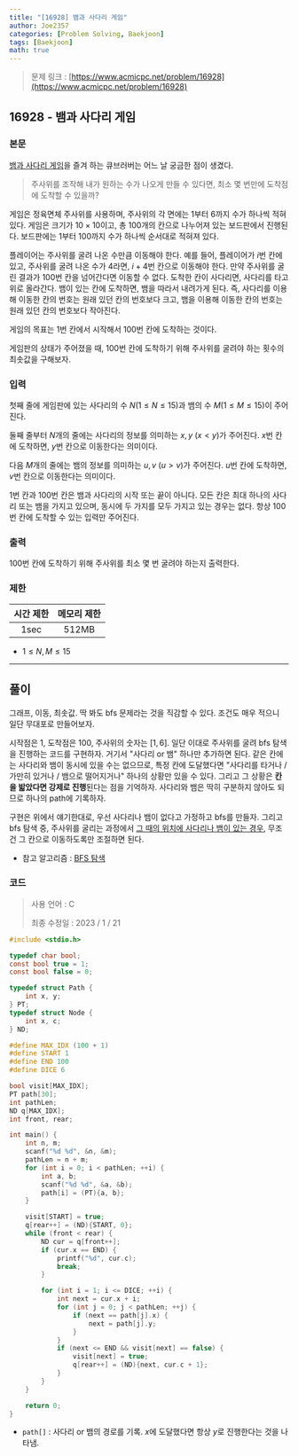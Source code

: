 ```yaml
---
title: "[16928] 뱀과 사다리 게임"
author: Joe2357
categories: [Problem Solving, Baekjoon]
tags: [Baekjoon]
math: true
---
```


> 문제 링크 : [https://www.acmicpc.net/problem/16928](https://www.acmicpc.net/problem/16928)
>



## 16928 - 뱀과 사다리 게임

### 본문

[뱀과 사다리 게임](https://en.wikipedia.org/wiki/Snakes_and_Ladders)을 즐겨 하는 큐브러버는 어느 날 궁금한 점이 생겼다.

> 주사위를 조작해 내가 원하는 수가 나오게 만들 수 있다면, 최소 몇 번만에 도착점에 도착할 수 있을까?

게임은 정육면체 주사위를 사용하며, 주사위의 각 면에는 $1$부터 $6$까지 수가 하나씩 적혀있다. 게임은 크기가 $10\times{10}$이고, 총 100개의 칸으로 나누어져 있는 보드판에서 진행된다. 보드판에는 $1$부터 $100$까지 수가 하나씩 순서대로 적혀져 있다.

플레이어는 주사위를 굴려 나온 수만큼 이동해야 한다. 예를 들어, 플레이어가 $i$번 칸에 있고, 주사위를 굴려 나온 수가 $4$라면, $i+4$번 칸으로 이동해야 한다. 만약 주사위를 굴린 결과가 $100$번 칸을 넘어간다면 이동할 수 없다. 도착한 칸이 사다리면, 사다리를 타고 위로 올라간다. 뱀이 있는 칸에 도착하면, 뱀을 따라서 내려가게 된다. 즉, 사다리를 이용해 이동한 칸의 번호는 원래 있던 칸의 번호보다 크고, 뱀을 이용해 이동한 칸의 번호는 원래 있던 칸의 번호보다 작아진다.

게임의 목표는 $1$번 칸에서 시작해서 $100$번 칸에 도착하는 것이다.

게임판의 상태가 주어졌을 때, $100$번 칸에 도착하기 위해 주사위를 굴려야 하는 횟수의 최솟값을 구해보자.




### 입력

첫째 줄에 게임판에 있는 사다리의 수 $N$($1 \leq N \leq 15$)과 뱀의 수 $M$($1 \leq M \leq 15$)이 주어진다.

둘째 줄부터 $N$개의 줄에는 사다리의 정보를 의미하는 $x, y$ ($x < y$)가 주어진다. $x$번 칸에 도착하면, $y$번 칸으로 이동한다는 의미이다.

다음 $M$개의 줄에는 뱀의 정보를 의미하는 $u, v$ ($u > v$)가 주어진다. $u$번 칸에 도착하면, $v$번 칸으로 이동한다는 의미이다.

$1$번 칸과 $100$번 칸은 뱀과 사다리의 시작 또는 끝이 아니다. 모든 칸은 최대 하나의 사다리 또는 뱀을 가지고 있으며, 동시에 두 가지를 모두 가지고 있는 경우는 없다. 항상 $100$번 칸에 도착할 수 있는 입력만 주어진다.



### 출력

$100$번 칸에 도착하기 위해 주사위를 최소 몇 번 굴려야 하는지 출력한다.



### 제한

| 시간 제한 | 메모리 제한 |
| :-------: | :---------: |
|   1sec    |    512MB    |

- $1 \leq N, M \leq 15$

---



## 풀이

그래프, 이동, 최솟값. 딱 봐도 bfs 문제라는 것을 직감할 수 있다. 조건도 매우 적으니 일단 무대포로 만들어보자.

시작점은 $1$, 도착점은 $100$, 주사위의 숫자는 $[1, 6]$. 일단 이대로 주사위를 굴려 bfs 탐색을 진행하는 코드를 구현하자. 거기서 "사다리 or 뱀" 하나만 추가하면 된다. 같은 칸에는 사다리와 뱀이 동시에 있을 수는 없으므로, 특정 칸에 도달했다면 "사다리를 타거나 / 가만히 있거나 / 뱀으로 떨어지거나" 하나의 상황만 있을 수 있다. 그리고 그 상황은 **칸을 밟았다면 강제로 진행**된다는 점을 기억하자. 사다리와 뱀은 딱히 구분하지 않아도 되므로 하나의 path에 기록하자.

구현은 위에서 얘기한대로, 우선 사다리나 뱀이 없다고 가정하고 bfs를 만들자. 그리고 bfs 탐색 중, 주사위를 굴리는 과정에서 <u>그 때의 위치에 사다리나 뱀이 있는 경우</u>, 무조건 그 칸으로 이동하도록만 조절하면 된다.


- 참고 알고리즘 : [BFS 탐색](https://en.wikipedia.org/wiki/Breadth-first_search)

  

### 코드

> 사용 언어 : C  
>
> 최종 수정일 : 2023 / 1 / 21

```c
#include <stdio.h>

typedef char bool;
const bool true = 1;
const bool false = 0;

typedef struct Path {
    int x, y;
} PT;
typedef struct Node {
    int x, c;
} ND;

#define MAX_IDX (100 + 1)
#define START 1
#define END 100
#define DICE 6

bool visit[MAX_IDX];
PT path[30];
int pathLen;
ND q[MAX_IDX];
int front, rear;

int main() {
    int n, m;
    scanf("%d %d", &n, &m);
    pathLen = n + m;
    for (int i = 0; i < pathLen; ++i) {
        int a, b;
        scanf("%d %d", &a, &b);
        path[i] = (PT){a, b};
    }

    visit[START] = true;
    q[rear++] = (ND){START, 0};
    while (front < rear) {
        ND cur = q[front++];
        if (cur.x == END) {
            printf("%d", cur.c);
            break;
        }

        for (int i = 1; i <= DICE; ++i) {
            int next = cur.x + i;
            for (int j = 0; j < pathLen; ++j) {
                if (next == path[j].x) {
                    next = path[j].y;
                }
            }
            if (next <= END && visit[next] == false) {
                visit[next] = true;
                q[rear++] = (ND){next, cur.c + 1};
            }
        }
    }

    return 0;
}
```

- `path[]` : 사다리 or 뱀의 경로를 기록. $x$에 도달했다면 항상 $y$로 진행한다는 것을 나타냄.
